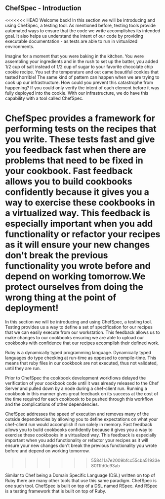 ## ChefSpec - Introduction

<<<<<<< HEAD
Welcome back! In this section we will be introducing and using ChefSpec, a testing tool. As mentioned before, testing tools provide automated ways to ensure that the code we write accomplishes its intended goal. It also helps us understand the intent of our code by providing executable documentation - as tests are able to run in virtualized environments.

Imagine for a moment that you were baking in the kitchen. You were assembling your ingredients and in the rush to set up the batter, you added 1/2 cup of salt instead of 1/2 cup of sugar to your favorite chocolate chip cookie recipe. You set the temperature and out came beautiful cookies that tasted horrible! The same kind of pattern can happen when we are trying to cook up our infrastructure. How could you prevent this catastrophe from happening? If you could only verify the intent of each element before it was fully deployed into the cookie. With our infrastructure, we do have this capability with a tool called ChefSpec.

ChefSpec provides a framework for performing tests on the recipes that you write. These tests fast and give you feedback fast when there are problems that need to be fixed in your cookbook. Fast feedback allows you to build cookbooks confidently because it gives you a way to exercise these cookbooks in a virtualized way. This feedback is especially important when you add functionality or refactor your recipes as it will ensure your new changes don't break the previous functionality you wrote before and depend on working tomorrow.We protect ourselves from doing the wrong thing at the point of deployment!
=======
In this section we will be introducing and using ChefSpec, a testing tool. Testing provides us a way to define a set of specification for our recipes that we can easily execute from our workstation. This feedback allows us to make changes to our cookbooks ensuring we are able to upload our cookbooks with confidence that our recipes accomplish their defined work.

Ruby is a dynamically typed programming language. Dynamically typed languages do type checking at run-time as opposed to compile-time. This means that ruby files in our cookbook are not executed, thus not validated, until they are run.

Prior to ChefSpec the cookbook development workflows delayed the verification of your cookbook code until it was already released to the Chef Server and pulled down by a node during a chef-client run. Running a cookbook in this manner gives great feedback on its success at the cost of the time required for each cookbook to be pushed through this workflow and the complications of other dependencies.

ChefSpec addresses the speed of execution and removes many of the outside dependencies by allowing you to define expectations on what your chef-client run would accomplish if run solely in memory. Fast feedback allows you to build cookbooks confidently because it gives you a way to exercise these cookbooks in a virtualized way. This feedback is especially important when you add functionality or refactor your recipes as it will ensure your new changes don't break the previous functionality you wrote before and depend on working tomorrow.
>>>>>>> 558411a7e2009bfcc55cba51933e8011fd0c93ab

Similar to Chef being a Domain Specific Language (DSL) written on top of Ruby there are many other tools that use this same paradigm. ChefSpec is one such tool. ChefSpec is built on top of a DSL named RSpec. And RSpec is a testing framework that is built on top of Ruby.